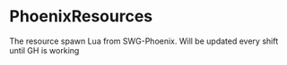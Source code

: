 # PhoenixResources
The resource spawn Lua from SWG-Phoenix. Will be updated every shift until GH is working
